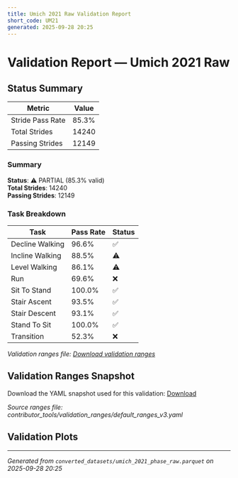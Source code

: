 ```yaml
---
title: Umich 2021 Raw Validation Report
short_code: UM21
generated: 2025-09-28 20:25
---
```


# Validation Report — Umich 2021 Raw

## Status Summary

| Metric | Value |
|--------|-------|
| Stride Pass Rate | 85.3% |
| Total Strides | 14240 |
| Passing Strides | 12149 |

### Summary

**Status**: ⚠️ PARTIAL (85.3% valid)  
**Total Strides**: 14240  
**Passing Strides**: 12149  

### Task Breakdown

| Task | Pass Rate | Status |
|------|-----------|--------|
| Decline Walking | 96.6% | ✅ |
| Incline Walking | 88.5% | ⚠️ |
| Level Walking | 86.1% | ⚠️ |
| Run | 69.6% | ❌ |
| Sit To Stand | 100.0% | ✅ |
| Stair Ascent | 93.5% | ✅ |
| Stair Descent | 93.1% | ✅ |
| Stand To Sit | 100.0% | ✅ |
| Transition | 52.3% | ❌ |

_Validation ranges file: [Download validation ranges](./um21_validation_ranges.yaml)_


## Validation Ranges Snapshot

Download the YAML snapshot used for this validation: [Download](./um21_validation_ranges.yaml)

_Source ranges file: contributor_tools/validation_ranges/default_ranges_v3.yaml_

## Validation Plots

<!-- VALIDATION_GALLERY -->

---

*Generated from `converted_datasets/umich_2021_phase_raw.parquet` on 2025-09-28 20:25*
